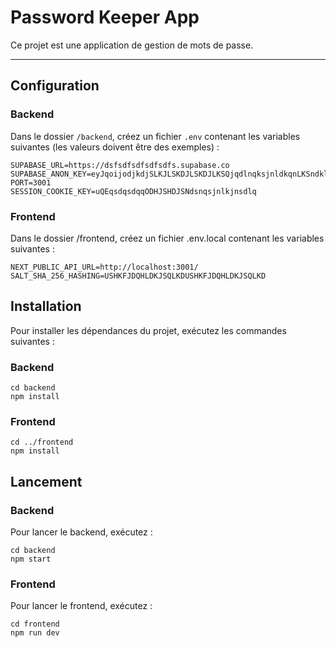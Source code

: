 # Password Keeper App

Ce projet est une application de gestion de mots de passe.

---

## Configuration

### Backend

Dans le dossier `/backend`, créez un fichier `.env` contenant les variables suivantes (les valeurs doivent être des exemples) :

```
SUPABASE_URL=https://dsfsdfsdfsdfsdfs.supabase.co
SUPABASE_ANON_KEY=eyJqoijodjkdjSLKJLSKDJLSKDJLKSQjqdlnqksjnldkqnLKSndkl
PORT=3001
SESSION_COOKIE_KEY=uQEqsdqsdqqODHJSHDJSNdsnqsjnlkjnsdlq
```

### Frontend
Dans le dossier /frontend, créez un fichier .env.local contenant les variables suivantes :

```
NEXT_PUBLIC_API_URL=http://localhost:3001/
SALT_SHA_256_HASHING=USHKFJDQHLDKJSQLKDUSHKFJDQHLDKJSQLKD
```

## Installation
Pour installer les dépendances du projet, exécutez les commandes suivantes :


### Backend
```
cd backend
npm install
```

### Frontend
```
cd ../frontend
npm install
```

## Lancement

### Backend
Pour lancer le backend, exécutez :

```
cd backend
npm start
```

### Frontend
Pour lancer le frontend, exécutez :

```
cd frontend
npm run dev
```

